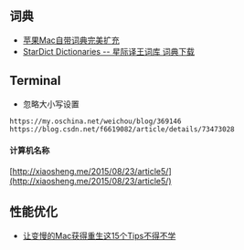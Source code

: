 ## 词典
* [苹果Mac自带词典完美扩充](https://www.jianshu.com/p/c57be986589b)
* [StarDict Dictionaries -- 星际译王词库 词典下载](http://download.huzheng.org/)

## Terminal
* 忽略大小写设置
````apple js
https://my.oschina.net/weichou/blog/369146
https://blog.csdn.net/f6619082/article/details/73473028
````
#### 计算机名称
[http://xiaosheng.me/2015/08/23/article5/](http://xiaosheng.me/2015/08/23/article5/)

## 性能优化
* [让变慢的Mac获得重生这15个Tips不得不学](https://bbs.feng.com/mobile-news-read-673744.html)
